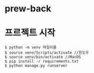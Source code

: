 # prew-back
# 프르젝트 시작
```shell
$ python -m venv 파일이름
$ source venv/Scripts/activate //윈도우
$ source venv/bin/activate //MacOS
$ pip install -r requirements.txt
$ python manage.py runserver
```
